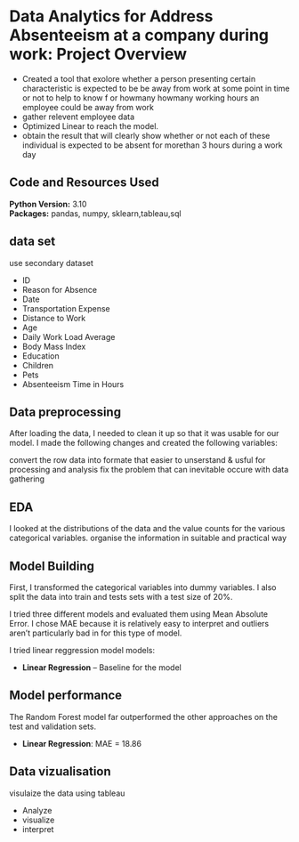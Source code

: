# Data Analytics for  Address Absenteeism at a company during work: Project Overview 
* Created a tool that exolore whether a person  presenting certain characteristic is expected to be be away from work at some point in time or not to help to know f or howmany howmany working hours an employee could be away from work
* gather relevent employee data 
* Optimized Linear to reach the  model. 
* obtain the result that will clearly show whether or not each of these individual is expected to be absent for morethan 3 hours during a work day 

## Code and Resources Used 
**Python Version:** 3.10  
**Packages:** pandas, numpy, sklearn,tableau,sql  

## data set
use secondary dataset
*	ID
*	Reason for Absence
*	Date
*	Transportation Expense
*	Distance to Work
*	Age
*	Daily Work Load Average
*	Body Mass Index
*	Education
*	Children
*	Pets
*	Absenteeism Time in Hours

## Data preprocessing
After loading  the data, I needed to clean it up so that it was usable for our model. I made the following changes and created the following variables:

convert the row data into formate that easier to unserstand & usful for processing and analysis
fix the problem that can inevitable occure with data gathering




## EDA
I looked at the distributions of the data and the value counts for the various categorical variables.
organise the information in suitable and practical way


## Model Building 

First, I transformed the categorical variables into dummy variables. I also split the data into train and tests sets with a test size of 20%.   

I tried three different models and evaluated them using Mean Absolute Error. I chose MAE because it is relatively easy to interpret and outliers aren’t particularly bad in for this type of model.   

I tried linear reggression model models:
*	**Linear Regression** – Baseline for the model

## Model performance
The Random Forest model far outperformed the other approaches on the test and validation sets. 
*	**Linear Regression**: MAE = 18.86
## Data vizualisation
visulaize the data using tableau
* Analyze
* visualize
* interpret
 


